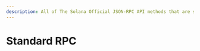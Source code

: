 ```yaml
---
description: All of The Solana Official JSON-RPC API methods that are supported.
---
```


# Standard RPC

&#x20;
